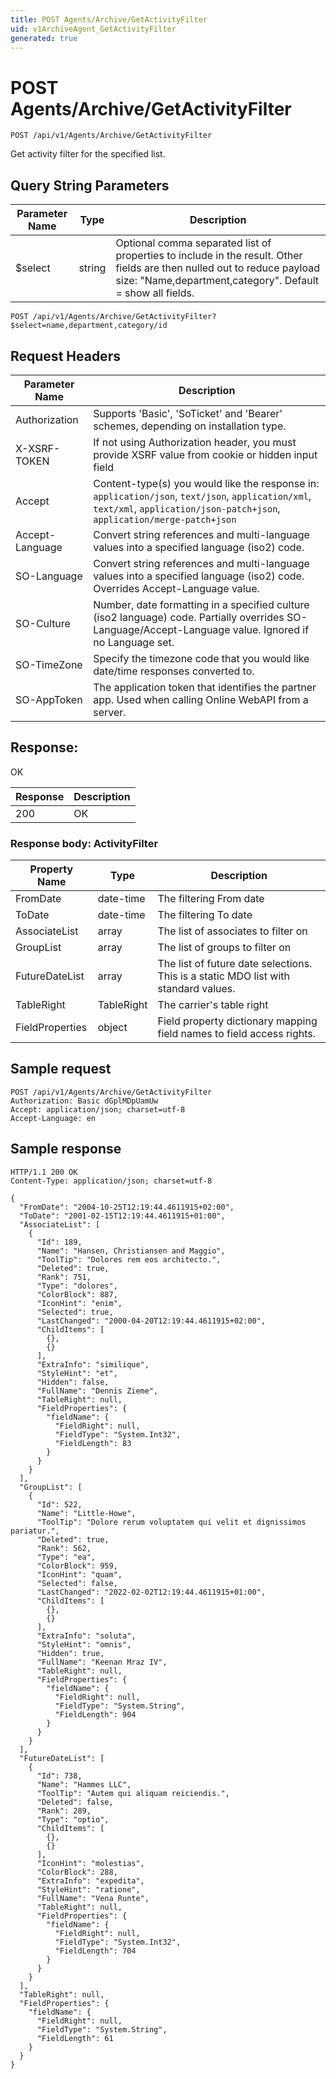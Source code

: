 ```yaml
---
title: POST Agents/Archive/GetActivityFilter
uid: v1ArchiveAgent_GetActivityFilter
generated: true
---
```


# POST Agents/Archive/GetActivityFilter

```http
POST /api/v1/Agents/Archive/GetActivityFilter
```

Get activity filter for the specified list.







## Query String Parameters

| Parameter Name | Type |  Description |
|----------------|------|--------------|
| $select | string |  Optional comma separated list of properties to include in the result. Other fields are then nulled out to reduce payload size: "Name,department,category". Default = show all fields. |

```http
POST /api/v1/Agents/Archive/GetActivityFilter?$select=name,department,category/id
```


## Request Headers

| Parameter Name | Description |
|----------------|-------------|
| Authorization  | Supports 'Basic', 'SoTicket' and 'Bearer' schemes, depending on installation type. |
| X-XSRF-TOKEN   | If not using Authorization header, you must provide XSRF value from cookie or hidden input field |
| Accept         | Content-type(s) you would like the response in: `application/json`, `text/json`, `application/xml`, `text/xml`, `application/json-patch+json`, `application/merge-patch+json` |
| Accept-Language | Convert string references and multi-language values into a specified language (iso2) code. |
| SO-Language | Convert string references and multi-language values into a specified language (iso2) code. Overrides Accept-Language value. |
| SO-Culture | Number, date formatting in a specified culture (iso2 language) code. Partially overrides SO-Language/Accept-Language value. Ignored if no Language set. |
| SO-TimeZone | Specify the timezone code that you would like date/time responses converted to. |
| SO-AppToken | The application token that identifies the partner app. Used when calling Online WebAPI from a server. |


## Response:

OK

| Response | Description |
|----------------|-------------|
| 200 | OK |

### Response body: ActivityFilter

| Property Name | Type |  Description |
|----------------|------|--------------|
| FromDate | date-time | The filtering From date |
| ToDate | date-time | The filtering To date |
| AssociateList | array | The list of associates to filter on |
| GroupList | array | The list of groups to filter on |
| FutureDateList | array | The list of future date selections. This is a static MDO list with standard values. |
| TableRight | TableRight | The carrier's table right |
| FieldProperties | object | Field property dictionary mapping field names to field access rights. |

## Sample request

```http!
POST /api/v1/Agents/Archive/GetActivityFilter
Authorization: Basic dGplMDpUamUw
Accept: application/json; charset=utf-8
Accept-Language: en
```

## Sample response

```http_
HTTP/1.1 200 OK
Content-Type: application/json; charset=utf-8

{
  "FromDate": "2004-10-25T12:19:44.4611915+02:00",
  "ToDate": "2001-02-15T12:19:44.4611915+01:00",
  "AssociateList": [
    {
      "Id": 189,
      "Name": "Hansen, Christiansen and Maggio",
      "ToolTip": "Dolores rem eos architecto.",
      "Deleted": true,
      "Rank": 751,
      "Type": "dolores",
      "ColorBlock": 887,
      "IconHint": "enim",
      "Selected": true,
      "LastChanged": "2000-04-20T12:19:44.4611915+02:00",
      "ChildItems": [
        {},
        {}
      ],
      "ExtraInfo": "similique",
      "StyleHint": "et",
      "Hidden": false,
      "FullName": "Dennis Zieme",
      "TableRight": null,
      "FieldProperties": {
        "fieldName": {
          "FieldRight": null,
          "FieldType": "System.Int32",
          "FieldLength": 83
        }
      }
    }
  ],
  "GroupList": [
    {
      "Id": 522,
      "Name": "Little-Howe",
      "ToolTip": "Dolore rerum voluptatem qui velit et dignissimos pariatur.",
      "Deleted": true,
      "Rank": 562,
      "Type": "ea",
      "ColorBlock": 959,
      "IconHint": "quam",
      "Selected": false,
      "LastChanged": "2022-02-02T12:19:44.4611915+01:00",
      "ChildItems": [
        {},
        {}
      ],
      "ExtraInfo": "soluta",
      "StyleHint": "omnis",
      "Hidden": true,
      "FullName": "Keenan Mraz IV",
      "TableRight": null,
      "FieldProperties": {
        "fieldName": {
          "FieldRight": null,
          "FieldType": "System.String",
          "FieldLength": 904
        }
      }
    }
  ],
  "FutureDateList": [
    {
      "Id": 738,
      "Name": "Hammes LLC",
      "ToolTip": "Autem qui aliquam reiciendis.",
      "Deleted": false,
      "Rank": 289,
      "Type": "optio",
      "ChildItems": [
        {},
        {}
      ],
      "IconHint": "molestias",
      "ColorBlock": 288,
      "ExtraInfo": "expedita",
      "StyleHint": "ratione",
      "FullName": "Vena Runte",
      "TableRight": null,
      "FieldProperties": {
        "fieldName": {
          "FieldRight": null,
          "FieldType": "System.Int32",
          "FieldLength": 704
        }
      }
    }
  ],
  "TableRight": null,
  "FieldProperties": {
    "fieldName": {
      "FieldRight": null,
      "FieldType": "System.String",
      "FieldLength": 61
    }
  }
}
```